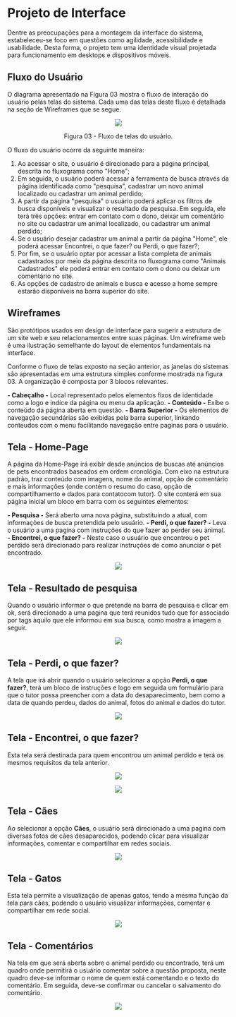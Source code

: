
# Projeto de Interface

Dentre as preocupações para a montagem da interface do sistema, estabeleceu-se foco em questões como agilidade, acessibilidade e usabilidade. Desta forma, o projeto tem uma identidade visual projetada para funcionamento em desktops e dispositivos móveis.

## Fluxo do Usuário

O diagrama apresentado na Figura 03 mostra o fluxo de interação do usuário pelas telas do sistema. Cada uma das telas deste fluxo é detalhada na seção de Wireframes que se segue. 


<p align="center">
<img src="https://github.com/ICEI-PUC-Minas-PMV-ADS/pmv-ads-2022-1-e1-proj-web-t2-face-pet/blob/main/documentos/Fluxo_Face_Pet.jpg")
 </p>

<p align="center"> Figura 03 - Fluxo de telas do usuário. </p>

O fluxo do usuário ocorre da seguinte maneira:

1) Ao acessar o site, o usuário é direcionado para a página principal, descrita no fluxograma como "Home";
2) Em seguida, o usuário poderá acessar a ferramenta de busca através da página identificada como "pesquisa", cadastrar um novo animal localizado ou cadastrar um animal perdido;
3) A partir da página "pesquisa" o usuário poderá aplicar os filtros de busca disponíveis e visualizar o resultado da pesquisa. Em seguida, ele terá três opções: entrar em contato com o dono, deixar um comentário no site ou cadastrar um animal localizado, ou cadastrar um animal perdido;
4) Se o usuário desejar cadastrar um animal a partir da página "Home", ele poderá acessar Encontrei, o que fazer? ou Perdi, o que fazer?;
5) Por fim, se o usuário optar por acessar a lista completa de animais cadastrados por meio da página descrita no fluxograma como "Animais Cadastrados" ele poderá entrar em contato com o dono ou deixar um comentário no site.
6) As opções de cadastro de animais e busca e acesso a home sempre estarão disponíveis na barra superior do site.


## Wireframes

São protótipos usados em design de interface para sugerir a estrutura de um site web e seu relacionamentos entre suas páginas. Um wireframe web é uma ilustração semelhante do layout de elementos fundamentais na interface.

Conforme o fluxo de telas exposto na seção anterior, as janelas do sistemas são apresentadas em uma estrutura simples conforme mostrada na figura 03. A organização é composta por 3 blocos relevantes. 

**- Cabeçalho -** Local representado pelos elementos fixos de identidade como a logo e indice da página ou menu da aplicação.
**- Conteúdo -** Exibe o conteúdo da página aberta em questão.
**- Barra Superior -** Os elementos de navegação secundárias são exibidas pela barra superior, linkando conteudos com o menu facilitando navegação entre paginas para o usuário.

## Tela - Home-Page

 A página da Home-Page irá exibir desde anúncios de buscas até anúncios de pets encontrados baseados em ordem cronológia. Com eixo na estrutura padrão, traz conteúdo com imagens, nome do animal, opção de comentário e mais informações (onde contém o resumo do caso, opção de compartilhamento e dados para contatocom tutor). O site conterá em sua página inicial um bloco em barra com os seguintes elementos:
 
 **- Pesquisa -** Será aberto uma nova página, substituindo a atual, com informações de busca pretendida pelo usuário.
 **- Perdi, o que fazer? -** Leva o usuário a uma pagina com instruções do que fazer ao perder seu animal.
 **- Encontrei, o que fazer? -** Neste caso o usuário que encontrou o pet perdido será direcionado para realizar instruções de como anunciar o pet encontrado.
 
 <p align="center">
<img src="https://github.com/ICEI-PUC-Minas-PMV-ADS/pmv-ads-2022-1-e1-proj-web-t2-face-pet/blob/3ee3b1aa31b5cd99a7a27baf544f1df0d0905221/docs/img/PAGINA%20HOME.png")
     </p>
     
 ## Tela - Resultado de pesquisa
 
 Quando o usuário informar o que pretende na barra de pesquisa e clicar em ok, será direcionado a uma pagina que terá reunidos tudo que for associado por tags àquilo que ele informou em sua busca, como mostra a imagem a seguir. 
 
 <p align="center">
<img src="https://github.com/ICEI-PUC-Minas-PMV-ADS/pmv-ads-2022-1-e1-proj-web-t2-face-pet/blob/3ee3b1aa31b5cd99a7a27baf544f1df0d0905221/docs/img/PAGINA%20PESQUISA.png")
     </p>
 
 ## Tela - Perdi, o que fazer?
 
 A tela que irá abrir quando o usuário selecionar a opção **Perdi, o que fazer?**, terá um bloco de instruções e logo em seguida um formulário para que o tutor possa preencher com a data do desaparecimento, bem como a data de quando perdeu, dados do animal, fotos do animal e dados do tutor. 
 
  <p align="center">
<img src="https://github.com/ICEI-PUC-Minas-PMV-ADS/pmv-ads-2022-1-e1-proj-web-t2-face-pet/blob/3ee3b1aa31b5cd99a7a27baf544f1df0d0905221/docs/img/PERDI,%20O%20QUE%20FAZER_.png")
      </p>
  
  ## Tela - Encontrei, o que fazer?
  
  Esta tela será destinada para quem encontrou um animal perdido e terá os mesmos requisitos da tela anterior.
  
   <p align="center">
<img src="https://github.com/ICEI-PUC-Minas-PMV-ADS/pmv-ads-2022-1-e1-proj-web-t2-face-pet/blob/3ee3b1aa31b5cd99a7a27baf544f1df0d0905221/docs/img/ENCONTREI,%20O%20QUE%20FAZER_.png")
     </p>
 
  <p align="center">
<img src="https://github.com/ICEI-PUC-Minas-PMV-ADS/pmv-ads-2022-1-e1-proj-web-t2-face-pet/blob/3ee3b1aa31b5cd99a7a27baf544f1df0d0905221/docs/img/ENCONTREI%20O%20ANIMAL%20COMO%20EXEMPLO.png")
     </p>
   
   ## Tela - Cães
   
   Ao selecionar a opção **Cães**, o usuário será direcionado a uma pagina com diversas fotos de cães desaparecidos, podendo clicar para visualizar informações, comentar e compartilhar em redes sociais.
   <p align="center">
<img src="https://github.com/ICEI-PUC-Minas-PMV-ADS/pmv-ads-2022-1-e1-proj-web-t2-face-pet/blob/3ee3b1aa31b5cd99a7a27baf544f1df0d0905221/docs/img/TELA%20PESQUISA%20DE%20CA%CC%83ES.png")
     </p>
   
   ## Tela - Gatos
   
   Esta tela permite a visualização de apenas gatos, tendo a mesma função da tela para cães, podendo o usuário visualizar informações, comentar e compartilhar em rede social.
   
   <p align="center">
<img src="https://github.com/ICEI-PUC-Minas-PMV-ADS/pmv-ads-2022-1-e1-proj-web-t2-face-pet/blob/3ee3b1aa31b5cd99a7a27baf544f1df0d0905221/docs/img/TELA%20PESQUISA%20DE%20GATOS.png")
     </p>
    
## Tela - Comentários
    
  Na tela em que será aberta sobre o animal perdido ou encontrado, terá um quadro onde permitirá o usuário comentar sobre a questão proposta, neste quadro deve-se informar o nome de quem está comentando e o texto do comentário. Em seguida, deve-se confirmar ou cancelar o salvamento do comentário.
    
<p align="center">
<img src="https://github.com/ICEI-PUC-Minas-PMV-ADS/pmv-ads-2022-1-e1-proj-web-t2-face-pet/blob/3ee3b1aa31b5cd99a7a27baf544f1df0d0905221/docs/img/TELA%20COMENTA%CC%81RIOS.png")
     </p>
